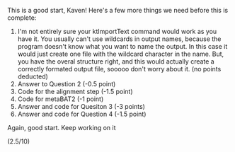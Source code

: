 This is a good start, Kaven! Here's a few more things we need before this is complete:
1. I'm not entirely sure your ktImportText command would work as you have it. You usually can't use wildcards in output names, because the program doesn't know what you want to name the output. In this case it would just create one file with the wildcard character in the name. But, you have the overal structure right, and this would actually create a correctly formated output file, sooooo don't worry about it. (no points deducted)
2. Answer to Question 2 (-0.5 point)
3. Code for the alignment step (-1.5 point)
4. Code for metaBAT2 (-1 point)
5. Answer and code for Quesiton 3 (-3 points)
6. Answer and code for Question 4 (-1.5 point)

Again, good start. Keep working on it

(2.5/10)
